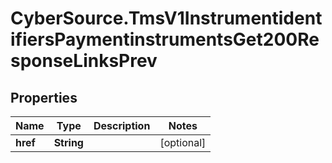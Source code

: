 # CyberSource.TmsV1InstrumentidentifiersPaymentinstrumentsGet200ResponseLinksPrev

## Properties
Name | Type | Description | Notes
------------ | ------------- | ------------- | -------------
**href** | **String** |  | [optional] 


